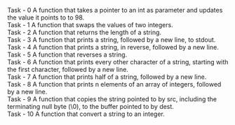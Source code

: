 Task - 0 A function that takes a pointer to an int as parameter and updates the value it points to to 98. <br>
Task - 1 A function that swaps the values of two integers. <br>
Task - 2 A function that returns the length of a string. <br>
Task - 3 A function that prints a string, followed by a new line, to stdout. <br>
Task - 4 A function that prints a string, in reverse, followed by a new line. <br>
Task - 5 A function that reverses a string. <br>
Task - 6 A function that prints every other character of a string, starting with the first character, followed by a new line. <br>
Task - 7 A function that prints half of a string, followed by a new line.<br>
Task - 8 A function that prints n elements of an array of integers, followed by a new line.<br>
Task - 9 A function that copies the string pointed to by src, including the terminating null byte (\0), to the buffer pointed to by dest. <br>
Task - 10 A function that convert a string to an integer.<br>
